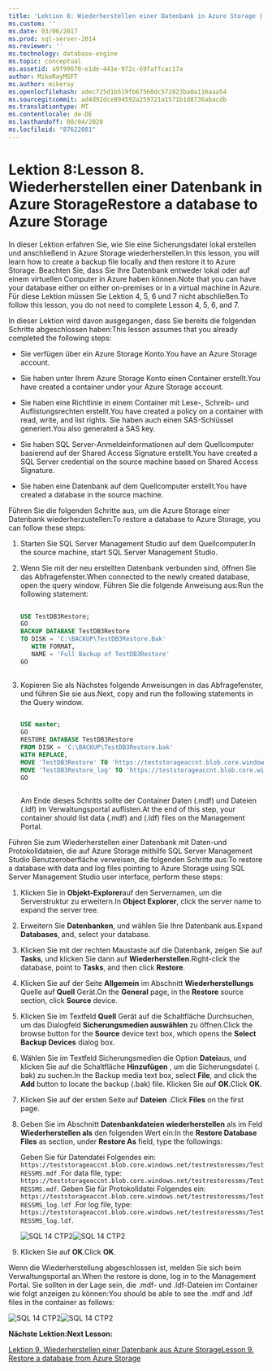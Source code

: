 ```yaml
---
title: 'Lektion 8: Wiederherstellen einer Datenbank in Azure Storage | Microsoft-Dokumentation'
ms.custom: ''
ms.date: 03/06/2017
ms.prod: sql-server-2014
ms.reviewer: ''
ms.technology: database-engine
ms.topic: conceptual
ms.assetid: a9f99670-e1de-441e-972c-69faffcac17a
author: MikeRayMSFT
ms.author: mikeray
ms.openlocfilehash: adec725d1b519fb67560dc572823ba0a116aaa54
ms.sourcegitcommit: ad4d92dce894592a259721a1571b1d8736abacdb
ms.translationtype: MT
ms.contentlocale: de-DE
ms.lasthandoff: 08/04/2020
ms.locfileid: "87622081"
---
```

# <a name="lesson-8-restore-a-database-to-azure-storage"></a><span data-ttu-id="f5175-103">Lektion 8:</span><span class="sxs-lookup"><span data-stu-id="f5175-103">Lesson 8.</span></span> <span data-ttu-id="f5175-104">Wiederherstellen einer Datenbank in Azure Storage</span><span class="sxs-lookup"><span data-stu-id="f5175-104">Restore a database to Azure Storage</span></span>
  <span data-ttu-id="f5175-105">In dieser Lektion erfahren Sie, wie Sie eine Sicherungsdatei lokal erstellen und anschließend in Azure Storage wiederherstellen.</span><span class="sxs-lookup"><span data-stu-id="f5175-105">In this lesson, you will learn how to create a backup file locally and then restore it to Azure Storage.</span></span> <span data-ttu-id="f5175-106">Beachten Sie, dass Sie Ihre Datenbank entweder lokal oder auf einem virtuellen Computer in Azure haben können.</span><span class="sxs-lookup"><span data-stu-id="f5175-106">Note that you can have your database either on either on-premises or in a virtual machine in Azure.</span></span> <span data-ttu-id="f5175-107">Für diese Lektion müssen Sie Lektion 4, 5, 6 und 7 nicht abschließen.</span><span class="sxs-lookup"><span data-stu-id="f5175-107">To follow this lesson, you do not need to complete Lesson 4, 5, 6, and 7.</span></span>  
  
 <span data-ttu-id="f5175-108">In dieser Lektion wird davon ausgegangen, dass Sie bereits die folgenden Schritte abgeschlossen haben:</span><span class="sxs-lookup"><span data-stu-id="f5175-108">This lesson assumes that you already completed the following steps:</span></span>  
  
-   <span data-ttu-id="f5175-109">Sie verfügen über ein Azure Storage Konto.</span><span class="sxs-lookup"><span data-stu-id="f5175-109">You have an Azure Storage account.</span></span>  
  
-   <span data-ttu-id="f5175-110">Sie haben unter Ihrem Azure Storage Konto einen Container erstellt.</span><span class="sxs-lookup"><span data-stu-id="f5175-110">You have created a container under your Azure Storage account.</span></span>  
  
-   <span data-ttu-id="f5175-111">Sie haben eine Richtlinie in einem Container mit Lese-, Schreib- und Auflistungsrechten erstellt.</span><span class="sxs-lookup"><span data-stu-id="f5175-111">You have created a policy on a container with read, write, and list rights.</span></span> <span data-ttu-id="f5175-112">Sie haben auch einen SAS-Schlüssel generiert.</span><span class="sxs-lookup"><span data-stu-id="f5175-112">You also generated a SAS key.</span></span>  
  
-   <span data-ttu-id="f5175-113">Sie haben SQL Server-Anmeldeinformationen auf dem Quellcomputer basierend auf der Shared Access Signature erstellt.</span><span class="sxs-lookup"><span data-stu-id="f5175-113">You have created a SQL Server credential on the source machine based on Shared Access Signature.</span></span>  
  
-   <span data-ttu-id="f5175-114">Sie haben eine Datenbank auf dem Quellcomputer erstellt.</span><span class="sxs-lookup"><span data-stu-id="f5175-114">You have created a database in the source machine.</span></span>  
  
 <span data-ttu-id="f5175-115">Führen Sie die folgenden Schritte aus, um die Azure Storage einer Datenbank wiederherzustellen:</span><span class="sxs-lookup"><span data-stu-id="f5175-115">To restore a database to Azure Storage, you can follow these steps:</span></span>  
  
1.  <span data-ttu-id="f5175-116">Starten Sie SQL Server Management Studio auf dem Quellcomputer.</span><span class="sxs-lookup"><span data-stu-id="f5175-116">In the source machine, start SQL Server Management Studio.</span></span>  
  
2.  <span data-ttu-id="f5175-117">Wenn Sie mit der neu erstellten Datenbank verbunden sind, öffnen Sie das Abfragefenster.</span><span class="sxs-lookup"><span data-stu-id="f5175-117">When connected to the newly created database, open the query window.</span></span> <span data-ttu-id="f5175-118">Führen Sie die folgende Anweisung aus:</span><span class="sxs-lookup"><span data-stu-id="f5175-118">Run the following statement:</span></span>  
  
    ```sql  
  
    USE TestDB3Restore;   
    GO   
    BACKUP DATABASE TestDB3Restore   
    TO DISK = 'C:\BACKUP\TestDB3Restore.Bak'   
       WITH FORMAT,   
       NAME = 'Full Backup of TestDB3Restore'   
    GO  
  
    ```  
  
3.  <span data-ttu-id="f5175-119">Kopieren Sie als Nächstes folgende Anweisungen in das Abfragefenster, und führen Sie sie aus.</span><span class="sxs-lookup"><span data-stu-id="f5175-119">Next, copy and run the following statements in the Query window.</span></span>  
  
    ```sql  
  
    USE master;   
    GO   
    RESTORE DATABASE TestDB3Restore    
    FROM DISK = 'C:\BACKUP\TestDB3Restore.bak'    
    WITH REPLACE,   
    MOVE 'TestDB3Restore' TO 'https://teststorageaccnt.blob.core.windows.net/testcontainrestore/TestDB3Restore.mdf',     
    MOVE 'TestDB3Restore_log' TO 'https://teststorageaccnt.blob.core.windows.net/testcontainrestore/TestDB3Restore_log.ldf';   
    GO  
  
    ```  
  
     <span data-ttu-id="f5175-120">Am Ende dieses Schritts sollte der Container Daten (.mdf) und Dateien (.ldf) im Verwaltungsportal auflisten.</span><span class="sxs-lookup"><span data-stu-id="f5175-120">At the end of this step, your container should list data (.mdf) and (.ldf) files on the Management Portal.</span></span>  
  
 <span data-ttu-id="f5175-121">Führen Sie zum Wiederherstellen einer Datenbank mit Daten-und Protokolldateien, die auf Azure Storage mithilfe SQL Server Management Studio Benutzeroberfläche verweisen, die folgenden Schritte aus:</span><span class="sxs-lookup"><span data-stu-id="f5175-121">To restore a database with data and log files pointing to Azure Storage using SQL Server Management Studio user interface, perform these steps:</span></span>  
  
1.  <span data-ttu-id="f5175-122">Klicken Sie in **Objekt-Explorer**auf den Servernamen, um die Serverstruktur zu erweitern.</span><span class="sxs-lookup"><span data-stu-id="f5175-122">In **Object Explorer**, click the server name to expand the server tree.</span></span>  
  
2.  <span data-ttu-id="f5175-123">Erweitern Sie **Datenbanken**, und wählen Sie Ihre Datenbank aus.</span><span class="sxs-lookup"><span data-stu-id="f5175-123">Expand **Databases**, and, select your database.</span></span>  
  
3.  <span data-ttu-id="f5175-124">Klicken Sie mit der rechten Maustaste auf die Datenbank, zeigen Sie auf **Tasks**, und klicken Sie dann auf **Wiederherstellen**.</span><span class="sxs-lookup"><span data-stu-id="f5175-124">Right-click the database, point to **Tasks**, and then click **Restore**.</span></span>  
  
4.  <span data-ttu-id="f5175-125">Klicken Sie auf der Seite **Allgemein** im Abschnitt **Wiederherstellungs** Quelle auf **Quell** Gerät.</span><span class="sxs-lookup"><span data-stu-id="f5175-125">On the **General** page, in the **Restore** source section, click **Source** device.</span></span>  
  
5.  <span data-ttu-id="f5175-126">Klicken Sie im Textfeld **Quell** Gerät auf die Schaltfläche Durchsuchen, um das Dialogfeld **Sicherungsmedien auswählen** zu öffnen.</span><span class="sxs-lookup"><span data-stu-id="f5175-126">Click the browse button for the **Source** device text box, which opens the **Select Backup Devices** dialog box.</span></span>  
  
6.  <span data-ttu-id="f5175-127">Wählen Sie im Textfeld Sicherungsmedien die Option **Datei**aus, und klicken Sie auf die Schaltfläche **Hinzufügen** , um die Sicherungsdatei (. bak) zu suchen.</span><span class="sxs-lookup"><span data-stu-id="f5175-127">In the Backup media text box, select **File**, and click the **Add** button to locate the backup (.bak) file.</span></span> <span data-ttu-id="f5175-128">Klicken Sie auf **OK**.</span><span class="sxs-lookup"><span data-stu-id="f5175-128">Click **OK**.</span></span>  
  
7.  <span data-ttu-id="f5175-129">Klicken Sie auf der ersten Seite auf **Dateien** .</span><span class="sxs-lookup"><span data-stu-id="f5175-129">Click **Files** on the first page.</span></span>  
  
8.  <span data-ttu-id="f5175-130">Geben Sie im Abschnitt **Datenbankdateien wiederherstellen** als im Feld **Wiederherstellen als** den folgenden Wert ein:</span><span class="sxs-lookup"><span data-stu-id="f5175-130">In the **Restore Database Files** as section, under **Restore As** field, type the followings:</span></span>  
  
     <span data-ttu-id="f5175-131">Geben Sie für Datendatei Folgendes ein: `https://teststorageaccnt.blob.core.windows.net/testrestoressms/TestRESSMS.mdf` .</span><span class="sxs-lookup"><span data-stu-id="f5175-131">For data file, type: `https://teststorageaccnt.blob.core.windows.net/testrestoressms/TestRESSMS.mdf`.</span></span> <span data-ttu-id="f5175-132">Geben Sie für Protokolldatei Folgendes ein: `https://teststorageaccnt.blob.core.windows.net/testrestoressms/TestRESSMS_log.ldf` .</span><span class="sxs-lookup"><span data-stu-id="f5175-132">For log file, type: `https://teststorageaccnt.blob.core.windows.net/testrestoressms/TestRESSMS_log.ldf`.</span></span>  
  
     <span data-ttu-id="f5175-133">![SQL 14 CTP2](../tutorials/media/ss-was-tutlesson-8-8.gif "SQL 14 CTP2")</span><span class="sxs-lookup"><span data-stu-id="f5175-133">![SQL 14 CTP2](../tutorials/media/ss-was-tutlesson-8-8.gif "SQL 14 CTP2")</span></span>  
  
9. <span data-ttu-id="f5175-134">Klicken Sie auf **OK**.</span><span class="sxs-lookup"><span data-stu-id="f5175-134">Click **OK**.</span></span>  
  
 <span data-ttu-id="f5175-135">Wenn die Wiederherstellung abgeschlossen ist, melden Sie sich beim Verwaltungsportal an.</span><span class="sxs-lookup"><span data-stu-id="f5175-135">When the restore is done, log in to the Management Portal.</span></span> <span data-ttu-id="f5175-136">Sie sollten in der Lage sein, die .mdf- und .ldf-Dateien im Container wie folgt anzeigen zu können:</span><span class="sxs-lookup"><span data-stu-id="f5175-136">You should be able to see the .mdf and .ldf files in the container as follows:</span></span>  
  
 <span data-ttu-id="f5175-137">![SQL 14 CTP2](../tutorials/media/ss-was-tutlesson-8-9.gif "SQL 14 CTP2")</span><span class="sxs-lookup"><span data-stu-id="f5175-137">![SQL 14 CTP2](../tutorials/media/ss-was-tutlesson-8-9.gif "SQL 14 CTP2")</span></span>  
  
 <span data-ttu-id="f5175-138">**Nächste Lektion:**</span><span class="sxs-lookup"><span data-stu-id="f5175-138">**Next Lesson:**</span></span>  
  
 [<span data-ttu-id="f5175-139">Lektion 9. Wiederherstellen einer Datenbank aus Azure Storage</span><span class="sxs-lookup"><span data-stu-id="f5175-139">Lesson 9. Restore a database from Azure Storage</span></span>](../relational-databases/lesson-8-restore-as-new-database-from-log-backup.md)  
  
  
